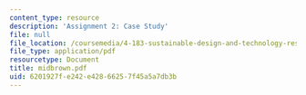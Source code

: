 ```yaml
---
content_type: resource
description: 'Assignment 2: Case Study'
file: null
file_location: /coursemedia/4-183-sustainable-design-and-technology-research-workshop-spring-2004/6201927fe242e42866257f45a5a7db3b_midbrown.pdf
file_type: application/pdf
resourcetype: Document
title: midbrown.pdf
uid: 6201927f-e242-e428-6625-7f45a5a7db3b
---
```

